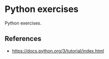 # Python exercises
Python exercises.

## References
- https://docs.python.org/3/tutorial/index.html
